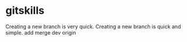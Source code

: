 # gitskills
Creating a new branch is very quick.
Creating a new branch is quick and simple.
add merge
dev origin